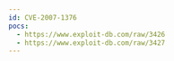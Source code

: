 ```yaml
---
id: CVE-2007-1376
pocs:
  - https://www.exploit-db.com/raw/3426
  - https://www.exploit-db.com/raw/3427
---
```

